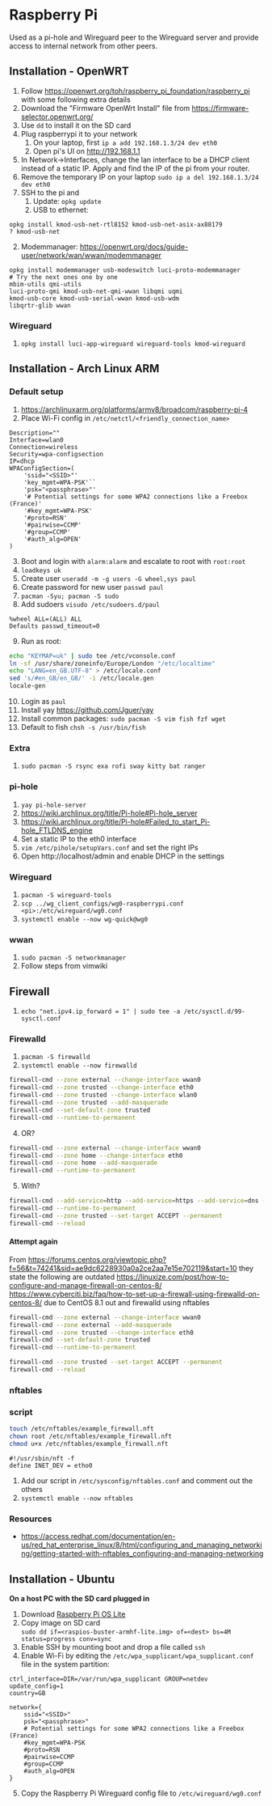 # Raspberry Pi
Used as a pi-hole and Wireguard peer to the Wireguard server and provide access to internal network from other peers.

## Installation - OpenWRT
1. Follow https://openwrt.org/toh/raspberry_pi_foundation/raspberry_pi with some following extra details
2. Download the "Firmware OpenWrt Install" file from https://firmware-selector.openwrt.org/
3. Use `dd` to install it on the SD card
4. Plug raspberrypi it to your network
   1. On your laptop, first `ip a add 192.168.1.3/24 dev eth0`
   2. Open pi's UI on http://192.168.1.1
5. In Network->Interfaces, change the lan interface to be a DHCP client instead of a static IP. Apply and find the IP of
   the pi from your router.
6. Remove the temporary IP on your laptop `sudo ip a del 192.168.1.3/24 dev eth0`
7. SSH to the pi and
   1. Update: `opkg update`
   2. USB to ethernet:
```
opkg install kmod-usb-net-rtl8152 kmod-usb-net-asix-ax88179
? kmod-usb-net
```
   2. Modemmanager: https://openwrt.org/docs/guide-user/network/wan/wwan/modemmanager
```
opkg install modemmanager usb-modeswitch luci-proto-modemmanager
# Try the next ones one by one
mbim-utils qmi-utils
luci-proto-qmi kmod-usb-net-qmi-wwan libqmi uqmi
kmod-usb-core kmod-usb-serial-wwan kmod-usb-wdm
libqrtr-glib wwan
```
### Wireguard
1. `opkg install luci-app-wireguard wireguard-tools kmod-wireguard`


## Installation - Arch Linux ARM
### Default setup
1. https://archlinuxarm.org/platforms/armv8/broadcom/raspberry-pi-4
2. Place Wi-Fi config in `/etc/netctl/<friendly_connection_name>`
```
Description=""
Interface=wlan0
Connection=wireless
Security=wpa-configsection
IP=dhcp
WPAConfigSection=(
	'ssid="<SSID>"'
	'key_mgmt=WPA-PSK'``
	'psk="<passphrase>"'
	'# Potential settings for some WPA2 connections like a Freebox (France)'
	'#key_mgmt=WPA-PSK'
	'#proto=RSN'
	'#pairwise=CCMP'
	'#group=CCMP'
	'#auth_alg=OPEN'
)
```
3. Boot and login with `alarm:alarm` and escalate to root with `root:root`
4. `loadkeys uk`
5. Create user `useradd -m -g users -G wheel,sys paul`
6. Create password for new user `passwd paul`
7. `pacman -Syu; pacman -S sudo`
8. Add sudoers `visudo /etc/sudoers.d/paul`
```
%wheel ALL=(ALL) ALL
Defaults passwd_timeout=0
```
9. Run as root:
```bash
echo "KEYMAP=uk" | sudo tee /etc/vconsole.conf
ln -sf /usr/share/zoneinfo/Europe/London "/etc/localtime"
echo "LANG=en_GB.UTF-8" > /etc/locale.conf
sed 's/#en_GB/en_GB/' -i /etc/locale.gen
locale-gen
```
10. Login as `paul`
11. Install yay https://github.com/Jguer/yay
12. Install common packages: `sudo pacman -S vim fish fzf wget`
13. Default to fish `chsh -s /usr/bin/fish`

### Extra
1. `sudo pacman -S rsync exa rofi sway kitty bat ranger`

### pi-hole
1. `yay pi-hole-server`
2. https://wiki.archlinux.org/title/Pi-hole#Pi-hole_server
3. https://wiki.archlinux.org/title/Pi-hole#Failed_to_start_Pi-hole_FTLDNS_engine
4. Set a static IP to the eth0 interface
5. `vim /etc/pihole/setupVars.conf` and set the right IPs 
6. Open http://localhost/admin and enable DHCP in the settings

### Wireguard
1. `pacman -S wireguard-tools`
2. `scp ../wg_client_configs/wg0-raspberrypi.conf <pi>:/etc/wireguard/wg0.conf`
3. `systemctl enable --now wg-quick@wg0`

### wwan
1. `sudo pacman -S networkmanager`
2. Follow steps from vimwiki

## Firewall
1. `echo "net.ipv4.ip_forward = 1" | sudo tee -a /etc/sysctl.d/99-sysctl.conf`
### Firewalld
1. `pacman -S firewalld`
2. `systemctl enable --now firewalld`
```bash
firewall-cmd --zone external --change-interface wwan0
firewall-cmd --zone trusted --change-interface eth0
firewall-cmd --zone trusted --change-interface wlan0
firewall-cmd --zone trusted --add-masquerade
firewall-cmd --set-default-zone trusted
firewall-cmd --runtime-to-permanent
```
4. OR?
```bash
firewall-cmd --zone external --change-interface wwan0
firewall-cmd --zone home --change-interface eth0
firewall-cmd --zone home --add-masquerade
firewall-cmd --runtime-to-permanent
```
5. With?
```bash
firewall-cmd --add-service=http --add-service=https --add-service=dns --add-service=dhcp --add-service=dhcpv6 --add-service=ssh --zone trusted
firewall-cmd --runtime-to-permanent
firewall-cmd --zone trusted --set-target ACCEPT --permanent
firewall-cmd --reload
```
#### Attempt again
From https://forums.centos.org/viewtopic.php?f=56&t=74241&sid=ae9dc6228930a0a2ce2aa7e15e702119&start=10
they state the following are outdated
https://linuxize.com/post/how-to-configure-and-manage-firewall-on-centos-8/
https://www.cyberciti.biz/faq/how-to-set-up-a-firewall-using-firewalld-on-centos-8/
due to CentOS 8.1 out and firewalld using nftables

```bash
firewall-cmd --zone external --change-interface wwan0
firewall-cmd --zone external --add-masquerade
firewall-cmd --zone trusted --change-interface eth0
firewall-cmd --set-default-zone trusted
firewall-cmd --runtime-to-permanent

firewall-cmd --zone trusted --set-target ACCEPT --permanent
firewall-cmd --reload
```

### nftables
### script

```bash
touch /etc/nftables/example_firewall.nft
chown root /etc/nftables/example_firewall.nft
chmod u+x /etc/nftables/example_firewall.nft
```

```nft
#!/usr/sbin/nft -f
define INET_DEV = etho0
```
1. Add our script in `/etc/sysconfig/nftables.conf` and comment out the others
2. `systemctl enable --now nftables`

### Resources
* https://access.redhat.com/documentation/en-us/red_hat_enterprise_linux/8/html/configuring_and_managing_networking/getting-started-with-nftables_configuring-and-managing-networking

## Installation - Ubuntu
**On a host PC with the SD card plugged in**
1. Download [Raspberry Pi OS Lite](https://www.raspberrypi.org/software/operating-systems/#raspberry-pi-os-32-bit)
2. Copy image on SD card  
  `sudo dd if=<raspios-buster-armhf-lite.img> of=<dest> bs=4M status=progress conv=sync`
3. Enable SSH by mounting boot and drop a file called `ssh`
4. Enable Wi-Fi by editing the `/etc/wpa_supplicant/wpa_supplicant.conf` file in the system partition:
```
ctrl_interface=DIR=/var/run/wpa_supplicant GROUP=netdev
update_config=1
country=GB

network={
	ssid="<SSID>"
	psk="<passphrase>"
    # Potential settings for some WPA2 connections like a Freebox (France)
	#key_mgmt=WPA-PSK
	#proto=RSN
	#pairwise=CCMP
	#group=CCMP
	#auth_alg=OPEN
}
```
5. Copy the Raspberry Pi Wireguard config file to `/etc/wireguard/wg0.conf`

